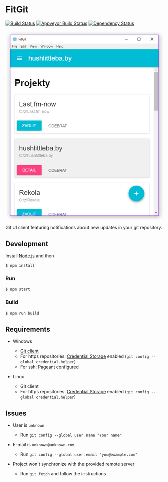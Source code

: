 # FitGit

[![Build Status](https://travis-ci.org/Onset/git-latex.svg?branch=master)](https://travis-ci.org/Onset/git-latex)
[![Appveyor Build Status](https://ci.appveyor.com/api/projects/status/w48htrgwosvd42eq?svg=true)](https://ci.appveyor.com/project/Onset/git-latex)
[![Dependency Status](https://david-dm.org/Onset/git-latex.svg)](https://david-dm.org/Onset/git-latex)

![](./printscreen-projects.png)

Git UI client featuring notifications about new updates in your git repository.

## Development

Install [Node.js](https://nodejs.org/) and then

```bash
$ npm install
```

### Run

```bash
$ npm start
```

### Build

```bash
$ npm run build
```

## Requirements

- Windows
	- [Git client](https://git-scm.com/download/win)
	- For https repositories: [Credential Storage](https://git-scm.com/book/gr/v2/Git-Tools-Credential-Storage) enabled (`git config --global credential.helper`)
	- For ssh: [Pageant](https://winscp.net/eng/docs/ui_pageant) configured

- Linux
	- Git client
	- For https repositories: [Credential Storage](https://git-scm.com/book/gr/v2/Git-Tools-Credential-Storage) enabled (`git config --global credential.helper`)


## Issues

- User is `unknown`
	- Run `git config --global user.name "Your name"`

- E-mail is `unknown@unknown.com`
	- Run `git config --global user.email "you@example.com"`

- Project won't synchronize with the provided remote server
	- Run `git fetch` and follow the instructions
